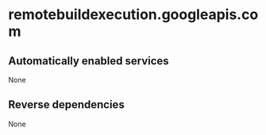 # remotebuildexecution.googleapis.com

## Automatically enabled services

None

## Reverse dependencies

None
